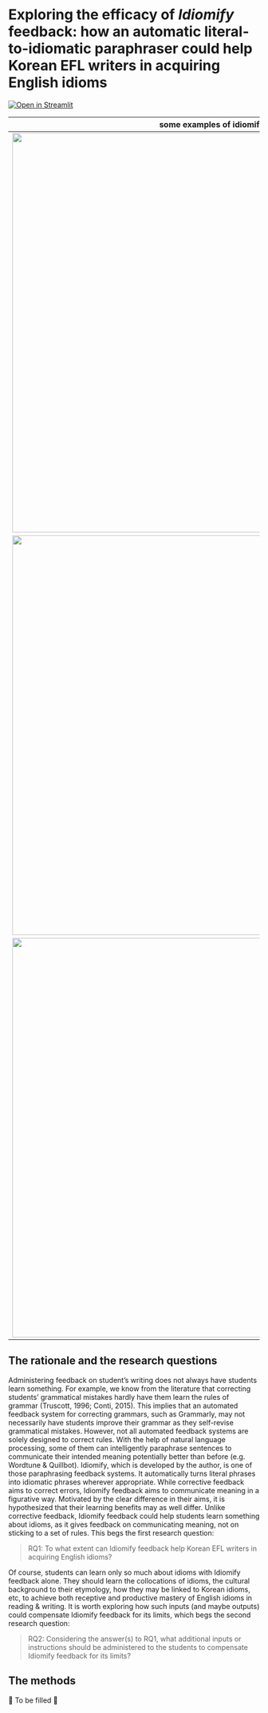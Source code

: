
# Exploring the efficacy of *Idiomify* feedback: how an automatic literal-to-idiomatic paraphraser could help Korean EFL writers in acquiring English idioms
[![Open in Streamlit](https://static.streamlit.io/badges/streamlit_badge_black_white.svg)](https://huggingface.co/spaces/eubinecto/idiomify)


some examples of idiomify |
--- | 
<img src='https://user-images.githubusercontent.com/56193069/162628064-16ad8385-fc2f-4fa5-bde9-d7acd506e53f.png' width='800'> | 
<img src='https://user-images.githubusercontent.com/56193069/162627955-a160ae59-b234-4f9c-a1a0-21a6f7f09bc1.png' width='800'> | 
<img src='https://user-images.githubusercontent.com/56193069/162630136-2718f15a-cb12-466e-90de-958d9b28eb85.png' width='800'> | 



## The rationale and the research questions


Administering feedback on student’s writing does not always have students learn something. For example, we know from the literature that correcting students’ grammatical mistakes hardly have them learn the rules of grammar (Truscott, 1996; Conti, 2015). This implies that an automated feedback system for correcting grammars, such as Grammarly, may not necessarily have students improve their grammar as they self-revise grammatical mistakes. However, not all automated feedback systems are solely designed to correct rules. With the help of natural language processing, some of them can intelligently paraphrase sentences to communicate their intended meaning potentially better than before (e.g. Wordtune & Quillbot). Idiomify, which is developed by the author, is one of those paraphrasing feedback systems. It automatically turns literal phrases into idiomatic phrases wherever appropriate. While corrective feedback aims to correct errors, Idiomify feedback aims to communicate meaning in a figurative way. Motivated by the clear difference in their aims, it is hypothesized that their learning benefits may as well differ. Unlike corrective feedback, Idiomify feedback could help students learn something about idioms, as it gives feedback on communicating meaning, not on sticking to a set of rules. This begs the first research question:

> RQ1: To what extent can Idiomify feedback help Korean EFL writers in acquiring English idioms?

Of course, students can learn only so much about idioms with Idiomify feedback alone. They should learn the collocations of idioms, the cultural background to their etymology, how they may be linked to Korean idioms, etc, to achieve both receptive and productive mastery of English idioms in reading & writing. It is worth exploring how such inputs (and maybe outputs) could compensate Idiomify feedback for its limits, which begs the second research question:

> RQ2: Considering the answer(s) to RQ1, what additional inputs or instructions should be administered to the students to compensate Idiomify feedback for its limits?


## The methods 

🚧 To be filled 🚧
